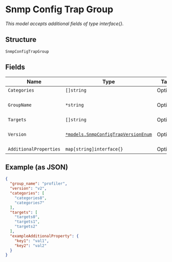 
# Snmp Config Trap Group

*This model accepts additional fields of type interface{}.*

## Structure

`SnmpConfigTrapGroup`

## Fields

| Name | Type | Tags | Description |
|  --- | --- | --- | --- |
| `Categories` | `[]string` | Optional | - |
| `GroupName` | `*string` | Optional | Categories list can refer to https://www.juniper.net/documentation/software/topics/task/configuration/snmp_trap-groups-configuring-junos-nm.html |
| `Targets` | `[]string` | Optional | - |
| `Version` | [`*models.SnmpConfigTrapVersionEnum`](../../doc/models/snmp-config-trap-version-enum.md) | Optional | enum: `all`, `v1`, `v2`<br><br>**Default**: `"v2"` |
| `AdditionalProperties` | `map[string]interface{}` | Optional | - |

## Example (as JSON)

```json
{
  "group_name": "profiler",
  "version": "v2",
  "categories": [
    "categories8",
    "categories7"
  ],
  "targets": [
    "targets0",
    "targets1",
    "targets2"
  ],
  "exampleAdditionalProperty": {
    "key1": "val1",
    "key2": "val2"
  }
}
```

